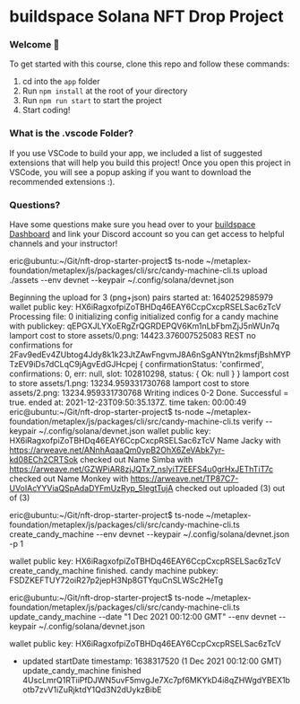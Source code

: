 # buildspace Solana NFT Drop Project
### Welcome 👋
To get started with this course, clone this repo and follow these commands:

1. cd into the `app` folder
2. Run `npm install` at the root of your directory
3. Run `npm run start` to start the project
4. Start coding!

### What is the .vscode Folder?
If you use VSCode to build your app, we included a list of suggested extensions that will help you build this project! Once you open this project in VSCode, you will see a popup asking if you want to download the recommended extensions :).

### Questions?
Have some questions make sure you head over to your [buildspace Dashboard](https://app.buildspace.so/projects/CO77556be5-25e9-49dd-a799-91a2fc29520e) and link your Discord account so you can get access to helpful channels and your instructor!

eric@ubuntu:~/Git/nft-drop-starter-project$ ts-node ~/metaplex-foundation/metaplex/js/packages/cli/src/candy-machine-cli.ts upload ./assets --env devnet --keypair ~/.config/solana/devnet.json

Beginning the upload for 3 (png+json) pairs
started at: 1640252985979
wallet public key: HX6iRagxofpiZoTBHDq46EAY6CcpCxcpRSELSac6zTcV
Processing file: 0
initializing config
initialized config for a candy machine with publickey: qEPGXJLYXoERgZrQGRDEPQV6Km1nLbFbmZjJ5nWUn7q
lamport cost to store assets/0.png: 14423.376007525083
REST no confirmations for 2Fav9edEv4ZUbtog4Jdy8k1k23JtZAwFngvmJ8A6nSgANYtn2kmsfjBshMYPTzEV9iDs7dCLqC9jAgvEdGJHcpej {
  confirmationStatus: 'confirmed',
  confirmations: 0,
  err: null,
  slot: 102810298,
  status: { Ok: null }
}
lamport cost to store assets/1.png: 13234.959331730768
lamport cost to store assets/2.png: 13234.959331730768
Writing indices 0-2
Done. Successful = true.
ended at: 2021-12-23T09:50:35.137Z. time taken: 00:00:49
eric@ubuntu:~/Git/nft-drop-starter-project$ ts-node ~/metaplex-foundation/metaplex/js/packages/cli/src/candy-machine-cli.ts verify --keypair ~/.config/solana/devnet.json
wallet public key: HX6iRagxofpiZoTBHDq46EAY6CcpCxcpRSELSac6zTcV
Name Jacky with https://arweave.net/ANnhAqaaQm0ypB2OhX6ZeVAbk7yr-kd08ECh2CRTSok checked out
Name Simba with https://arweave.net/GZWPiAR8zjJQTx7_nslyiT7EEFS4u0grHxJEThTiT7c checked out
Name Monkey with https://arweave.net/TP87C7-UVoIAcYYViaQSpAdaDYFmUzRyp_5IegtTujA checked out
uploaded (3) out of (3)

eric@ubuntu:~/Git/nft-drop-starter-project$ ts-node ~/metaplex-foundation/metaplex/js/packages/cli/src/candy-machine-cli.ts create_candy_machine --env devnet --keypair ~/.config/solana/devnet.json -p 1

wallet public key: HX6iRagxofpiZoTBHDq46EAY6CcpCxcpRSELSac6zTcV
create_candy_machine finished. candy machine pubkey: FSDZKEFTUY72oiR27p2jepH3Np8GTYquCnSLWSc2HeTg

eric@ubuntu:~/Git/nft-drop-starter-project$ ts-node ~/metaplex-foundation/metaplex/js/packages/cli/src/candy-machine-cli.ts update_candy_machine --date "1 Dec 2021 00:12:00 GMT" --env devnet --keypair ~/.config/solana/devnet.json

wallet public key: HX6iRagxofpiZoTBHDq46EAY6CcpCxcpRSELSac6zTcV
 - updated startDate timestamp: 1638317520 (1 Dec 2021 00:12:00 GMT)
update_candy_machine finished 4UscLmrQ1RTiiPfDJWN5uvF5mvgJe7Xc7pf6MKYkD4i8qZHWgdYBEX1botb7zvV1iZuRjktdY1Qd3N2dUykzBibE


